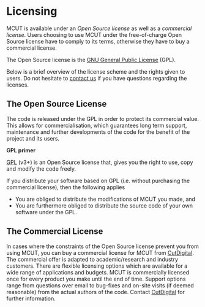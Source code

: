 # Licensing

MCUT is available under an _Open Source license_ as well as a _commercial license_. Users choosing to use MCUT under the free-of-charge Open Source license have to comply to its terms, otherwise they have to buy a commercial license.

The Open Source license is the [GNU General Public License](https://www.gnu.org/licenses/gpl-3.0.en.html) (GPL).

Below is a brief overview of the license scheme and the rights given to users. Do not hesitate to [contact us](https://cut-digital.com/contact/) if you have questions regarding the licenses.

## The Open Source License

The code is released under the GPL in order to protect its commercial value. This allows for commercialisation, which guarantees long term support, maintenance and further developments of the code for the benefit of the project and its users.

**GPL primer**

[GPL](https://www.gnu.org/licenses/gpl-3.0.en.html) (v3+) is an Open Source license that, gives you the right to use, copy and modify the code freely. 

If you distribute your software based on GPL (i.e. without purchasing the commercial license), then the following applies

* You are obliged to distribute the modifications of MCUT you made, and 
* You are furthermore obliged to distribute the source code of your own software under the GPL.

## The Commercial License

In cases where the constraints of the Open Source license prevent you from using MCUT, you can buy a commercial license for MCUT from [CutDigital](https://cut-digital.com). The commercial offer is adapted to academic/research and industry customers. There are flexible licensing options which are available for a wide range of applications and budgets. MCUT is commercially licensed once for every product you make until the end of time. Support options range from questions over email to bug-fixes and on-site visits (if deemed reasonable) from the actual authors of the code. Contact [CutDigital](https://cut-digital.com/contact/) for further information.
